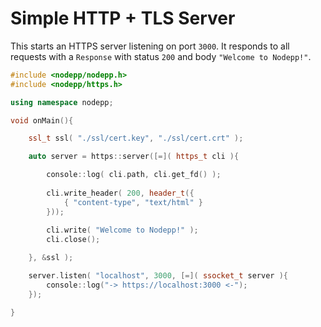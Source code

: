 # Simple HTTP + TLS Server

This starts an HTTPS server listening on port `3000`. It responds to all requests with a `Response` with status `200` and body `"Welcome to Nodepp!"`.

```cpp
#include <nodepp/nodepp.h>
#include <nodepp/https.h>

using namespace nodepp;

void onMain(){

    ssl_t ssl( "./ssl/cert.key", "./ssl/cert.crt" );

    auto server = https::server([=]( https_t cli ){

        console::log( cli.path, cli.get_fd() );
        
        cli.write_header( 200, header_t({
            { "content-type", "text/html" }
        }));
        
        cli.write( "Welcome to Nodepp!" );
        cli.close();

    }, &ssl );

    server.listen( "localhost", 3000, [=]( ssocket_t server ){
        console::log("-> https://localhost:3000 <-");
    });

}
```